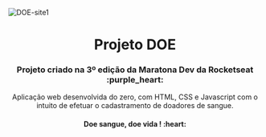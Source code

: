 
![DOE-site1](https://user-images.githubusercontent.com/43690080/74739993-c2ea4280-5238-11ea-876b-5f42edc7f417.png)


<h1 align="center"> Projeto DOE </h1>


<h3 align="center"> Projeto criado na 3º edição da Maratona Dev da <strong>Rocketseat</strong> :purple_heart:</h3>

<p align="center"> Aplicação web desenvolvida do zero, com HTML, CSS e Javascript com o intuito de efetuar o cadastramento de doadores de sangue. </p>

<h4 align="center"> Doe sangue, doe vida ! :heart: </h4>
